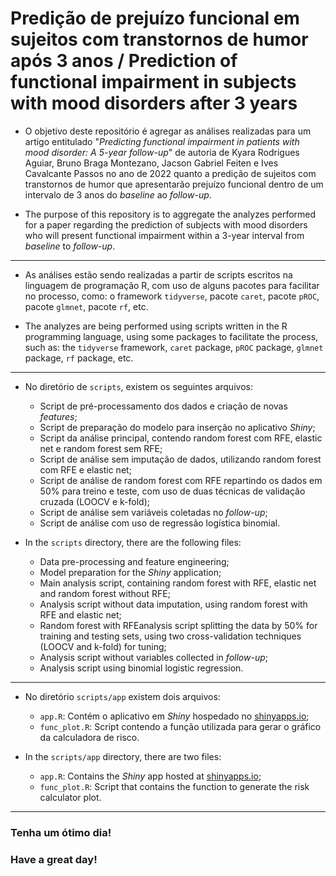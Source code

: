 # Predição de prejuízo funcional em sujeitos com transtornos de humor após 3 anos / Prediction of functional impairment in subjects with mood disorders after 3 years

- O objetivo deste repositório é agregar as análises realizadas para um
artigo entitulado "*Predicting functional impairment in patients with mood disorder: A 5-year follow-up*" de autoria de
Kyara Rodrigues Aguiar, Bruno Braga Montezano, Jacson Gabriel Feiten e Ives Cavalcante Passos no ano de 2022 quanto a predição de sujeitos com transtornos de humor que apresentarão prejuízo funcional dentro de um intervalo de 3 anos do *baseline* ao *follow-up*.

- The purpose of this repository is to aggregate the analyzes performed for a paper regarding the prediction of subjects with mood disorders
who will present functional impairment within a 3-year interval from *baseline* to *follow-up*. 

-----

- As análises estão sendo realizadas a partir de scripts escritos na linguagem de
programação R, com uso de alguns pacotes para facilitar no processo, como: o framework
`tidyverse`, pacote `caret`, pacote `pROC`, pacote `glmnet`, pacote `rf`, etc.

- The analyzes are being performed using scripts written in the R programming language, using some packages to facilitate the process, such as: the `tidyverse` framework, `caret` package, `pROC` package, `glmnet` package, `rf` package, etc. 

-----

- No diretório de `scripts`, existem os seguintes arquivos:
    - Script de pré-processamento dos dados e criação de novas *features*;
    - Script de preparação do modelo para inserção no aplicativo *Shiny*;
    - Script da análise principal, contendo random forest com RFE, elastic net e random forest sem RFE;
    - Script de análise sem imputação de dados, utilizando random forest com RFE e elastic net;
    - Script de análise de random forest com RFE repartindo os dados em 50% para treino e teste, com uso de duas
    técnicas de validação cruzada (LOOCV e k-fold);
    - Script de análise sem variáveis coletadas no *follow-up*;
    - Script de análise com uso de regressão logística binomial.

- In the `scripts` directory, there are the following files:
     - Data pre-processing and feature engineering;
     - Model preparation for the *Shiny* application;
     - Main analysis script, containing random forest with RFE, elastic net and random forest without RFE;
     - Analysis script without data imputation, using random forest with RFE and elastic net;
     - Random forest with RFEanalysis script splitting the data by 50% for training and testing sets, using two
     cross-validation techniques (LOOCV and k-fold) for tuning;
     - Analysis script without variables collected in *follow-up*;
     - Analysis script using binomial logistic regression. 

-----

- No diretório `scripts/app` existem dois arquivos:
    - `app.R`: Contém o aplicativo em *Shiny* hospedado no [shinyapps.io](https://brunomontezano.shinyapps.io/functional_impairment_risk_calculator/);
    - `func_plot.R`: Script contendo a função utilizada para gerar o gráfico da calculadora de risco.

- In the `scripts/app` directory, there are two files:
    - `app.R`: Contains the *Shiny* app hosted at [shinyapps.io](https://brunomontezano.shinyapps.io/functional_impairment_risk_calculator/);
    - `func_plot.R`: Script that contains the function to generate the risk calculator plot.

-----

### Tenha um ótimo dia!

### Have a great day!
